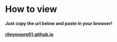 <h1> How to view </h1>

<h4> Just copy the url below and paste in your browser! </h4>

**<a href="[rileymoore01.github.io](https://rileymoore01.github.io/)">rileymoore01.github.io</a>**

